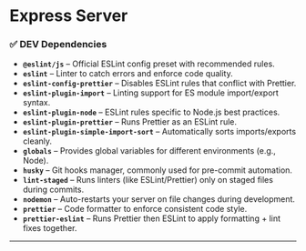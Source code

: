 # Express Server

### ✅ **DEV Dependencies**

- **`@eslint/js`** – Official ESLint config preset with recommended rules.
- **`eslint`** – Linter to catch errors and enforce code quality.
- **`eslint-config-prettier`** – Disables ESLint rules that conflict with Prettier.
- **`eslint-plugin-import`** – Linting support for ES module import/export syntax.
- **`eslint-plugin-node`** – ESLint rules specific to Node.js best practices.
- **`eslint-plugin-prettier`** – Runs Prettier as an ESLint rule.
- **`eslint-plugin-simple-import-sort`** – Automatically sorts imports/exports cleanly.
- **`globals`** – Provides global variables for different environments (e.g., Node).
- **`husky`** – Git hooks manager, commonly used for pre-commit automation.
- **`lint-staged`** – Runs linters (like ESLint/Prettier) only on staged files during commits.
- **`nodemon`** – Auto-restarts your server on file changes during development.
- **`prettier`** – Code formatter to enforce consistent code style.
- **`prettier-eslint`** – Runs Prettier then ESLint to apply formatting + lint fixes together.

---
